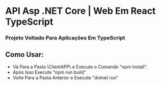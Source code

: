 # API Asp .NET Core | Web Em React TypeScript

### Projeto Voltado Para Aplicações Em TypeScript

## Como Usar:
  - Vá Para a Pasta \ClientAPP\ e Execute o Comando "npm install".
  - Após Isso Execute "npm run build"
  - Volte Para a Pasta Anterior e Execute "dotnet run"
